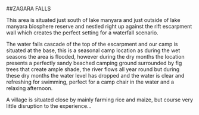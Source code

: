 ##ZAGARA FALLS
 
This area is situated just south of lake manyara and just outside of lake manyara biosphere reserve and nestled right up against the rift escarpment wall which creates the perfect setting for a waterfall scenario.
 
The water falls cascade of the top of the escarpment and our camp is situated at the base, this is a seasonal camp location as during the wet seasons the area is flooded, however during the dry months the location presents a perfectly sandy beached camping ground surrounded by fig trees that create ample shade, the river flows all year round but during these dry months the water level has dropped and the water is clear and refreshing for swimming, perfect for a camp chair in the water and a relaxing afternoon.
 
A village is situated close by mainly farming rice and maize, but course very little disruption to the experience…
